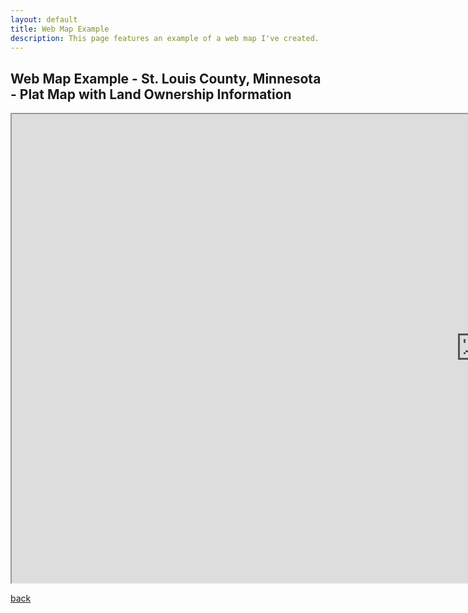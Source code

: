 ```yaml
---
layout: default
title: Web Map Example
description: This page features an example of a web map I've created. 
---
```


## Web Map Example - St. Louis County, Minnesota - Plat Map with Land Ownership Information

<div class="schodde-webmap">
<iframe src="https://qikuta.github.io/schoddeLandMap/" style="height:750px;width:1500px;" style="border:none;">
</iframe>
</div> <!--ends schodde webmap-->

[back](./)
